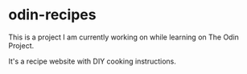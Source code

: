 # odin-recipes

This is a project I am currently working on while learning on The Odin Project.

It's a recipe website with DIY cooking instructions.